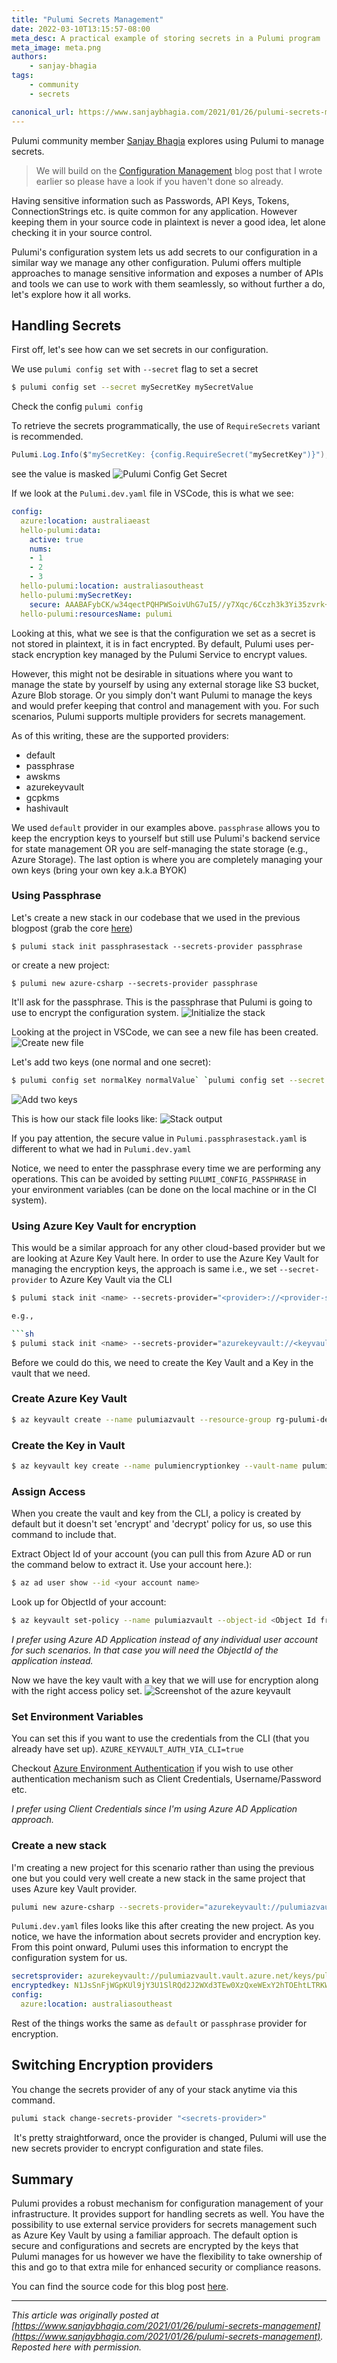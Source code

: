 ```yaml
---
title: "Pulumi Secrets Management"
date: 2022-03-10T13:15:57-08:00
meta_desc: A practical example of storing secrets in a Pulumi program
meta_image: meta.png
authors:
    - sanjay-bhagia
tags:
    - community
    - secrets

canonical_url: https://www.sanjaybhagia.com/2021/01/26/pulumi-secrets-management
---
```


Pulumi community member [Sanjay Bhagia](https://www.sanjaybhagia.com/) explores using Pulumi to manage secrets.

<!--more-->

> We will build on the [Configuration Management](https://www.sanjaybhagia.com/pulumi-configuration-management) blog post that I wrote earlier so please have a look if you haven't done so already.

Having sensitive information such as Passwords, API Keys, Tokens, ConnectionStrings etc. is quite common for any application. However keeping them in your source code in plaintext is never a good idea, let alone checking it in your source control.

Pulumi's configuration system lets us add secrets to our configuration in a similar way we manage any other configuration. Pulumi offers multiple approaches to manage sensitive information and exposes a number of APIs and tools we can use to work with them seamlessly, so without further a do, let's explore how it all works.

## Handling Secrets

First off, let's see how can we set secrets in our configuration.

We use `pulumi config set` with `--secret` flag to set a secret

```sh
$ pulumi config set --secret mySecretKey mySecretValue
```

Check the config `pulumi config`

To retrieve the secrets programmatically, the use of `RequireSecrets` variant is recommended.

```csharp
Pulumi.Log.Info($"mySecretKey: {config.RequireSecret("mySecretKey")}");

```

see the value is masked
![Pulumi Config Get Secret](./images/pulumi-config-get-secret.jpg)

If we look at the `Pulumi.dev.yaml` file in VSCode, this is what we see:

```yaml
config:
  azure:location: australiaeast
  hello-pulumi:data:
    active: true
    nums:
    - 1
    - 2
    - 3
  hello-pulumi:location: australiasoutheast
  hello-pulumi:mySecretKey:
    secure: AAABAFybCK/w34qectPQHPWSoivUhG7uI5//y7Xqc/6Cczh3k3Yi35zvrk+U
  hello-pulumi:resourcesName: pulumi

```

Looking at this, what we see is that the configuration we set as a secret is not stored in plaintext, it is in fact encrypted. By default, Pulumi uses per-stack encryption key managed by the Pulumi Service to encrypt values.

However, this might not be desirable in situations where you want to manage the state by yourself by using any external storage like S3 bucket, Azure Blob storage. Or you simply don't want Pulumi to manage the keys and would prefer keeping that control and management with you. For such scenarios, Pulumi supports multiple providers for secrets management.

As of this writing, these are the supported providers:

- default
- passphrase
- awskms
- azurekeyvault
- gcpkms
- hashivault

We used `default` provider in our examples above. `passphrase` allows you to keep the encryption keys to yourself but still use Pulumi's backend service for state management OR you are self-managing the state storage (e.g., Azure Storage). The last option is where you are completely managing your own keys (bring your own key a.k.a BYOK)

### Using Passphrase

Let's create a new stack in our codebase that we used in the previous blogpost (grab the core [here](https://github.com/sanjaybhagia/pulumi-examples/tree/d035014aa852ff2d68a8958d5036037a5cf50ae4/hello-pulumi))

```shell
$ pulumi stack init passphrasestack --secrets-provider passphrase
```

or create a new project:

```shell
$ pulumi new azure-csharp --secrets-provider passphrase
```

It'll ask for the passphrase. This is the passphrase that Pulumi is going to use to encrypt the configuration system.
![Initialize the stack](./images/pulumi-stack-init-passphrase-1.jpg)

Looking at the project in VSCode, we can see a new file has been created.
![Create new file](./images/pulumi-stack-init-passphrase-2.jpg)

Let's add two keys (one normal and one secret):

```sh
$ pulumi config set normalKey normalValue` `pulumi config set --secret secretKey secretValue
```

![Add two keys](./images/pulumi-stack-init-passphrase-3.jpg)

This is how our stack file looks like:
![Stack output](./images/pulumi-stack-init-passphrase-4.jpg)

If you pay attention, the secure value in `Pulumi.passphrasestack.yaml` is different to what we had in `Pulumi.dev.yaml`

Notice, we need to enter the passphrase every time we are performing any operations. This can be avoided by setting `PULUMI_CONFIG_PASSPHRASE` in your environment variables (can be done on the local machine or in the CI system).

### Using Azure Key Vault for encryption

This would be a similar approach for any other cloud-based provider but we are looking at Azure Key Vault here. In order to use the Azure Key Vault for managing the encryption keys, the approach is same i.e., we set `--secret-provider` to Azure Key Vault via the CLI

```sh
$ pulumi stack init <name> --secrets-provider="<provider>://<provider-settings>"

e.g.,

```sh
$ pulumi stack init <name> --secrets-provider="azurekeyvault://<keyvaultname>.vault.azure.net/keys/<key name>"
```

Before we could do this, we need to create the Key Vault and a Key in the vault that we need.

### Create Azure Key Vault

```sh
$ az keyvault create --name pulumiazvault --resource-group rg-pulumi-dev --location australiasoutheast
```

### Create the Key in Vault

```sh
$ az keyvault key create --name pulumiencryptionkey --vault-name pulumiazvault
```

### Assign Access

When you create the vault and key from the CLI, a policy is created by default but it doesn't set 'encrypt' and 'decrypt' policy for us, so use this command to include that.

Extract Object Id of your account (you can pull this from Azure AD or run the command below to extract it. Use your account here.):

```sh
$ az ad user show --id <your account name>
```

Look up for ObjectId of your account:

```sh
$ az keyvault set-policy --name pulumiazvault --object-id <Object Id from above> --key-permissions encrypt decrypt get create delete list update import backup restore recover
```

_I prefer using Azure AD Application instead of any individual user account for such scenarios. In that case you will need the ObjectId of the application instead._

Now we have the key vault with a key that we will use for encryption along with the right access policy set.
![Screenshot of the azure keyvault](./images/az-keyvault-with-key.jpg)

### Set Environment Variables

You can set this if you want to use the credentials from the CLI (that you already have set up). `AZURE_KEYVAULT_AUTH_VIA_CLI=true`

Checkout [Azure Environment Authentication](https://docs.microsoft.com/en-us/azure/developer/go/azure-sdk-authorization#use-environment-based-authentication) if you wish to use other authentication mechanism such as Client Credentials, Username/Password etc.

_I prefer using Client Credentials since I'm using Azure AD Application approach._

### Create a new stack

I'm creating a new project for this scenario rather than using the previous one but you could very well create a new stack in the same project that uses Azure key Vault provider.

```sh
pulumi new azure-csharp --secrets-provider="azurekeyvault://pulumiazvault.vault.azure.net/keys/pulumiencryptionkey"
```

`Pulumi.dev.yaml` files looks like this after creating the new project. As you notice, we have the information about secrets provider and encryption key. From this point onward, Pulumi uses this information to encrypt the configuration system for us.

```yaml
secretsprovider: azurekeyvault://pulumiazvault.vault.azure.net/keys/pulumiencryptionkey
encryptedkey: N1JsSnFjWGpKUl9jY3U1SlRQd2J2WXd3TEw0XzQxeWExY2hTOEhtLTRKWkd3cTViblg3OWF4VHFTcDY4amo4RDc4RUxyT3poNC0tUEVSM0ppbUxfcUdiN1dOWm9Cb0VrNU5TODF6dUlMVEg3c2VVc1ItTVZfRjFBQWpmdGNiX29xYU1BdTN2d0NlMmtWUWFUWUc0NjNJMnh4eUNybzdJMzlXZHdXMVRpODh4TnZfdDM1R2pfdS1rS3VlQlh5cDI4OXZmMkxXaFFuNzNBckJaRU9vcnl5WmJPeUVXMHpJSzlIOEZXOG5WTnl6akFXYmxWYkkyYVB6c3BsUWpDOGw5OFRJNXFyV0JBSjAybHVkTE9UMGF6MllqSW4xbm9GVW1pODRsbVJZbEh6OThPLUdBemlhcWp4V1dKaE5vN0NDeEFZdFM2cXk3emozSDI0UHlGQllESTdR
config:
  azure:location: australiasoutheast
```

Rest of the things works the same as `default` or `passphrase` provider for encryption.

## Switching Encryption providers

You change the secrets provider of any of your stack anytime via this command.

```sh
pulumi stack change-secrets-provider "<secrets-provider>"
```

 It's pretty straightforward, once the provider is changed, Pulumi will use the new secrets provider to encrypt configuration and state files.

## Summary

Pulumi provides a robust mechanism for configuration management of your infrastructure. It provides support for handling secrets as well. You have the possibility to use external service providers for secrets management such as Azure Key Vault by using a familiar approach. The default option is secure and configurations and secrets are encrypted by the keys that Pulumi manages for us however we have the flexibility to take ownership of this and go to that extra mile for enhanced security or compliance reasons.

You can find the source code for this blog post [here](https://github.com/sanjaybhagia/pulumi-examples/tree/950d6b4889999be548a21cccb9945ad5f9cd20a0/pulumi-azvault).

***
_This article was originally posted at [https://www.sanjaybhagia.com/2021/01/26/pulumi-secrets-management](https://www.sanjaybhagia.com/2021/01/26/pulumi-secrets-management). Reposted here with permission._
